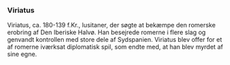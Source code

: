 ### Viriatus


Viriatus, ca. 180-139 f.Kr., lusitaner, der søgte at bekæmpe den romerske erobring af Den Iberiske Halvø. Han besejrede romerne i flere slag og genvandt kontrollen med store dele af Sydspanien. Viriatus blev offer for et af romerne iværksat diplomatisk spil, som endte med, at han blev myrdet af sine egne.